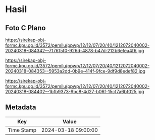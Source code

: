 # Hasil

## Foto C Plano

https://sirekap-obj-formc.kpu.go.id/3572/pemilu/ppwp/12/12/07/20/40/1212072040002-20240318-084342--717615f0-926d-4878-b47d-212b6efea4f6.jpg

https://sirekap-obj-formc.kpu.go.id/3572/pemilu/ppwp/12/12/07/20/40/1212072040002-20240318-084353--5953a2dd-0b9e-414f-9fce-9df9d8edef82.jpg

https://sirekap-obj-formc.kpu.go.id/3572/pemilu/ppwp/12/12/07/20/40/1212072040002-20240318-084402--1bfb9373-9bc8-4d27-b06f-15cf7a6bf025.jpg


## Metadata

| Key        | Value               |
| ---------- | ------------------- |
| Time Stamp | 2024-03-18 09:00:00 |



